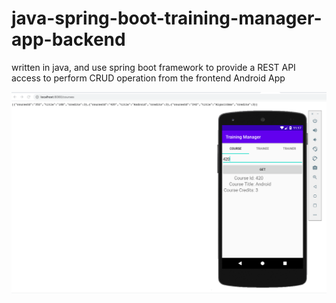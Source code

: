 # java-spring-boot-training-manager-app-backend

 written in java, and use spring boot framework to provide a REST API access to perform CRUD operation from the frontend Android App
 
 ![screenshoot1](images/screenshot1.png)

